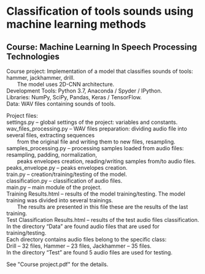 # Classification of tools sounds using machine learning methods
## Course: Machine Learning In Speech Processing Technologies

Course project: Implementation of a model that classifies sounds of tools: hammer, jackhammer, drill.<br/>
&emsp;&emsp;The model uses 2D-CNN architecture.<br/>
Development Tools: Python 3.7, Anaconda / Spyder / IPython.<br/>
Libraries: NumPy, SciPy, Pandas, Keras / TensorFlow.<br/>
Data: WAV files containing sounds of tools.<br/>

Project files:<br/>
settings.py – global settings of the project: variables and constants.<br/>
wav_files_processing.py – WAV files preparation: dividing audio file into several files, extracting sequences<br/>
&emsp;&emsp;from the original file and writing them to new files, resampling.<br/>
samples_processing.py – processing samples loaded from audio files: resampling, padding, normalization,<br/>
&emsp;&emsp;peaks envelopes creation, reading/writing samples from/to audio files.<br/>
peaks_envelope.py – peaks envelopes creation.<br/>
train.py – creation/training/testing of the model.<br/>
classification.py – classification of audio files.<br/>
main.py – main module of the project.<br/>
Training Results.html – results of the model training/testing. The model training was divided into several trainings.<br/>
&emsp;&emsp;The results are presented in this file these are the results of the last training.<br/>
Test Classification Results.html – results of the test audio files classification.<br/>
In the directory “Data” are found audio files that are used for training/testing.<br/> 
Each directory contains audio files belong to the specific class:<br/> 
Drill – 32 files, Hammer – 23 files, Jackhammer – 35 files.<br/>
In the directory “Test” are found 5 audio files are used for testing.<br/>

See "Course project.pdf" for the details.<br/>

